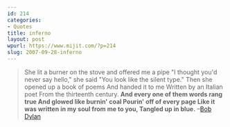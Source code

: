 ```yaml
---
id: 214
categories:
- Quotes
title: inferno
layout: post
wpurl: https://www.mijit.com/?p=214
slug: 2007-09-28-inferno
---
```

<blockquote>She lit a burner on the stove and offered me a pipe
"I thought you'd never say hello," she said
"You look like the silent type."
Then she opened up a book of poems
And handed it to me
Written by an Italian poet
From the thirteenth century.
<strong>And every one of them words rang true
And glowed like burnin' coal
Pourin' off of every page
Like it was written in my soul from me to you,
Tangled up in blue.</strong>
–<a href="https://www.bobdylan.com/songs/tangled.html">Bob Dylan</a></blockquote>
